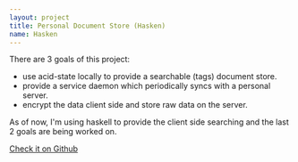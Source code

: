 ```yaml
---
layout: project
title: Personal Document Store (Hasken)
name: Hasken
---
```


There are 3 goals of this project:

- use acid-state locally to provide a searchable (tags) document store.
- provide a service daemon which periodically syncs with a personal server.
- encrypt the data client side and store raw data on the server.

As of now, I'm using haskell to provide the client side searching and the last
2 goals are being worked on.

<a href="http://www.github.com/tippenein/hasken"  target='_blank'>Check it on Github</a>

